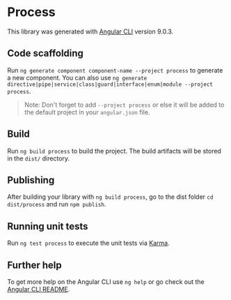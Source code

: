 # Process

This library was generated with [Angular CLI](https://github.com/angular/angular-cli) version 9.0.3.

## Code scaffolding

Run `ng generate component component-name --project process` to generate a new component. You can also use `ng generate directive|pipe|service|class|guard|interface|enum|module --project process`.
> Note: Don't forget to add `--project process` or else it will be added to the default project in your `angular.json` file. 

## Build

Run `ng build process` to build the project. The build artifacts will be stored in the `dist/` directory.

## Publishing

After building your library with `ng build process`, go to the dist folder `cd dist/process` and run `npm publish`.

## Running unit tests

Run `ng test process` to execute the unit tests via [Karma](https://karma-runner.github.io).

## Further help

To get more help on the Angular CLI use `ng help` or go check out the [Angular CLI README](https://github.com/angular/angular-cli/blob/master/README.md).
